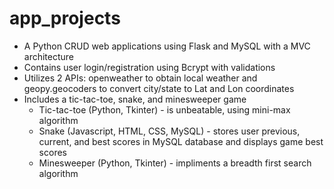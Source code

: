 # app_projects
- A Python CRUD web applications using Flask and MySQL with a MVC architecture
- Contains user login/registration using Bcrypt with validations
- Utilizes 2 APIs: openweather to obtain local weather and geopy.geocoders to convert city/state to Lat and Lon coordinates
- Includes a tic-tac-toe, snake, and minesweeper game
  - Tic-tac-toe (Python, Tkinter) - is unbeatable, using mini-max algorithm
  - Snake (Javascript, HTML, CSS, MySQL) - stores user previous, current, and best scores in MySQL database and displays game best scores
  - Minesweeper (Python, Tkinter) - impliments a breadth first search algorithm
